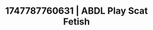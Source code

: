 ---
categories:
- Cinematic erotica
- Anal
- Sex Olympics
- Fantasy kink
- After dark play
image: /assets/images/1747787760631.jpg
layout: post
seo:
  description: Featured content with exclusive Scat Fetish, ABDL Play. HD images available.
  keywords: Scat Fetish, ABDL Play
  og_image: /assets/images/1747787760631.jpg
  schema_type: VisualArtwork
tags:
- '#1747787760631'
- ABDL Play
- Scat Fetish
title: 1747787760631 | ABDL Play Scat Fetish
---